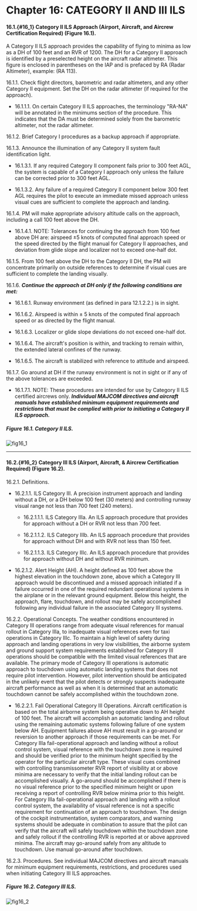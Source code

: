 # Chapter 16: CATEGORY II AND III ILS

#### 16.1.{#16_1} Category II ILS Approach (Airport, Aircraft, and Aircrew Certification Required) (Figure 16.1).

A Category II ILS approach provides the capability of flying to minima as low as a DH of 100 feet and an RVR of 1200. The DH for a Category II approach is identified by a preselected height on the aircraft radar altimeter. This figure is enclosed in parentheses on the IAP and is prefaced by RA (Radar Altimeter), example: (RA 113).

16.1.1. Check flight directors, barometric and radar altimeters, and any other Category II equipment. Set the DH on the radar altimeter (if required for the approach).

+ 16.1.1.1. On certain Category II ILS approaches, the terminology "RA-NA" will be annotated in the minimums section of the procedure. This indicates that the DA must be determined solely from the barometric altimeter, not the radar altimeter.

16.1.2. Brief Category I procedures as a backup approach if appropriate.

16.1.3. Announce the illumination of any Category II system fault identification light.

+ 16.1.3.1. If any required Category II component fails prior to 300 feet AGL, the system is capable of a Category I approach only unless the failure can be corrected prior to 300 feet AGL.

+ 16.1.3.2. Any failure of a required Category II component below 300 feet AGL requires the pilot to execute an immediate missed approach unless visual cues are sufficient to complete the approach and landing.

16.1.4. PM will make appropriate advisory altitude calls on the approach, including a call 100 feet above the DH.

+ 16.1.4.1. NOTE: Tolerances for continuing the approach from 100 feet above DH are: airspeed ±5 knots of computed final approach speed or the speed directed by the flight manual for Category II approaches, and deviation from glide slope and localizer not to exceed one-half dot.

16.1.5. From 100 feet above the DH to the Category II DH, the PM will concentrate primarily on outside references to determine if visual cues are sufficient to complete the landing visually.

16.1.6. <strong><em>Continue the approach at DH only if the following conditions are met:</em></strong>

+ 16.1.6.1. Runway environment (as defined in para 12.1.2.2.) is in sight.

+ 16.1.6.2. Airspeed is within ± 5 knots of the computed final approach speed or as directed by the flight manual.

+ 16.1.6.3. Localizer or glide slope deviations do not exceed one-half dot.

+ 16.1.6.4. The aircraft's position is within, and tracking to remain within, the extended lateral confines of the runway.

+ 16.1.6.5. The aircraft is stabilized with reference to attitude and airspeed.

16.1.7. Go around at DH if the runway environment is not in sight or if any of the above tolerances are exceeded.

+ 16.1.7.1. NOTE: These procedures are intended for use by Category II ILS certified aircrews only. <strong><em>Individual MAJCOM directives and aircraft manuals have established minimum equipment requirements and restrictions that must be complied with prior to initiating a Category II ILS approach.</em></strong>

##### Figure 16.1. Category II ILS.
![fig16_1](figs/fig16_1.png)

----

#### 16.2.{#16_2} Category III ILS (Airport, Aircraft, & Aircrew Certification Required) (Figure 16.2).

16.2.1. Definitions.

+ 16.2.1.1. ILS Category III. A precision instrument approach and landing without a DH, or a DH below 100 feet (30 meters) and controlling runway visual range not less than 700 feet (240 meters).

	+ 16.2.1.1.1. ILS Category IIIa. An ILS approach procedure that provides for approach without a DH or RVR not less than 700 feet.

	+ 16.2.1.1.2. ILS Category IIIb. An ILS approach procedure that provides for approach without DH and with RVR not less than 150 feet.

	+ 16.2.1.1.3. ILS Category IIIc. An ILS approach procedure that provides for approach without DH and without RVR minimum.

+ 16.2.1.2. Alert Height (AH). A height defined as 100 feet above the highest elevation in the touchdown zone, above which a Category III approach would be discontinued and a missed approach initiated if a failure occurred in one of the required redundant operational systems in the airplane or in the relevant ground equipment. Below this height, the approach, flare, touchdown, and rollout may be safely accomplished following any individual failure in the associated Category III systems.

16.2.2. Operational Concepts. The weather conditions encountered in Category III operations range from adequate visual references for manual rollout in Category IIIa, to inadequate visual references even for taxi operations in Category IIIc. To maintain a high level of safety during approach and landing operations in very low visibilities, the airborne system and ground support system requirements established for Category III operations should be compatible with the limited visual references that are available. The primary mode of Category III operations is automatic approach to touchdown using automatic landing systems that does not require pilot intervention. However, pilot intervention should be anticipated in the unlikely event that the pilot detects or strongly suspects inadequate aircraft performance as well as when it is determined that an automatic touchdown cannot be safely accomplished within the touchdown zone.

+ 16.2.2.1. Fail Operational Category III Operations. Aircraft certification is based on the total airborne system being operative down to AH height of 100 feet. The aircraft will accomplish an automatic landing and rollout using the remaining automatic systems following failure of one system below AH. Equipment failures above AH must result in a go-around or reversion to another approach if those requirements can be met. For Category IIIa fail-operational approach and landing without a rollout control system, visual reference with the touchdown zone is required and should be verified prior to the minimum height specified by the operator for the particular aircraft type. These visual cues combined with controlling transmissometer RVR report of visibility at or above minima are necessary to verify that the initial landing rollout can be accomplished visually. A go-around should be accomplished if there is no visual reference prior to the specified minimum height or upon receiving a report of controlling RVR below minima prior to this height. For Category IIIa fail-operational approach and landing with a rollout control system, the availability of visual reference is not a specific requirement for continuation of an approach to touchdown. The design of the cockpit instrumentation, system comparators, and warning systems should be adequate in combination to assure that the pilot can verify that the aircraft will safely touchdown within the touchdown zone and safely rollout if the controlling RVR is reported at or above approved minima. The aircraft may go-around safely from any altitude to touchdown. Use manual go-around after touchdown.

16.2.3. Procedures. See individual MAJCOM directives and aircraft manuals for minimum equipment requirements, restrictions, and procedures used when initiating Category III ILS approaches.

##### Figure 16.2. Category III ILS.
![fig16_2](figs/fig16_2.png)
